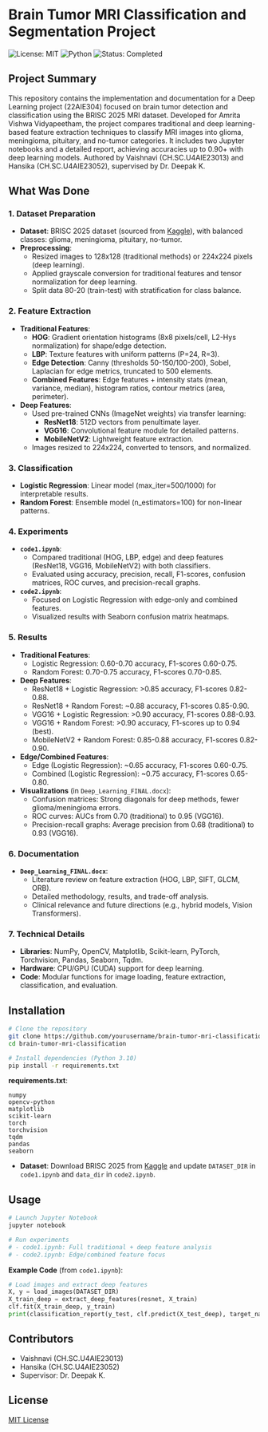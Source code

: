 # Brain Tumor MRI Classification and Segmentation Project

![License: MIT](https://img.shields.io/badge/License-MIT-yellow.svg)
![Python](https://img.shields.io/badge/Python-3.10-blue.svg)
![Status: Completed](https://img.shields.io/badge/Status-Completed-green.svg)

## Project Summary

This repository contains the implementation and documentation for a Deep Learning project (22AIE304) focused on brain tumor detection and classification using the BRISC 2025 MRI dataset. Developed for Amrita Vishwa Vidyapeetham, the project compares traditional and deep learning-based feature extraction techniques to classify MRI images into glioma, meningioma, pituitary, and no-tumor categories. It includes two Jupyter notebooks and a detailed report, achieving accuracies up to 0.90+ with deep learning models. Authored by Vaishnavi (CH.SC.U4AIE23013) and Hansika (CH.SC.U4AIE23052), supervised by Dr. Deepak K.

## What Was Done

### 1. Dataset Preparation
- **Dataset**: BRISC 2025 dataset (sourced from [Kaggle](https://www.kaggle.com/datasets/briscdataset/brisc2025)), with balanced classes: glioma, meningioma, pituitary, no-tumor.
- **Preprocessing**:
  - Resized images to 128x128 (traditional methods) or 224x224 pixels (deep learning).
  - Applied grayscale conversion for traditional features and tensor normalization for deep learning.
  - Split data 80-20 (train-test) with stratification for class balance.

### 2. Feature Extraction
- **Traditional Features**:
  - **HOG**: Gradient orientation histograms (8x8 pixels/cell, L2-Hys normalization) for shape/edge detection.
  - **LBP**: Texture features with uniform patterns (P=24, R=3).
  - **Edge Detection**: Canny (thresholds 50-150/100-200), Sobel, Laplacian for edge metrics, truncated to 500 elements.
  - **Combined Features**: Edge features + intensity stats (mean, variance, median), histogram ratios, contour metrics (area, perimeter).
- **Deep Features**:
  - Used pre-trained CNNs (ImageNet weights) via transfer learning:
    - **ResNet18**: 512D vectors from penultimate layer.
    - **VGG16**: Convolutional feature module for detailed patterns.
    - **MobileNetV2**: Lightweight feature extraction.
  - Images resized to 224x224, converted to tensors, and normalized.

### 3. Classification
- **Logistic Regression**: Linear model (max_iter=500/1000) for interpretable results.
- **Random Forest**: Ensemble model (n_estimators=100) for non-linear patterns.

### 4. Experiments
- **`code1.ipynb`**:
  - Compared traditional (HOG, LBP, edge) and deep features (ResNet18, VGG16, MobileNetV2) with both classifiers.
  - Evaluated using accuracy, precision, recall, F1-scores, confusion matrices, ROC curves, and precision-recall graphs.
- **`code2.ipynb`**:
  - Focused on Logistic Regression with edge-only and combined features.
  - Visualized results with Seaborn confusion matrix heatmaps.

### 5. Results
- **Traditional Features**:
  - Logistic Regression: 0.60-0.70 accuracy, F1-scores 0.60-0.75.
  - Random Forest: 0.70-0.75 accuracy, F1-scores 0.70-0.85.
- **Deep Features**:
  - ResNet18 + Logistic Regression: >0.85 accuracy, F1-scores 0.82-0.88.
  - ResNet18 + Random Forest: ~0.88 accuracy, F1-scores 0.85-0.90.
  - VGG16 + Logistic Regression: >0.90 accuracy, F1-scores 0.88-0.93.
  - VGG16 + Random Forest: >0.90 accuracy, F1-scores up to 0.94 (best).
  - MobileNetV2 + Random Forest: 0.85-0.88 accuracy, F1-scores 0.82-0.90.
- **Edge/Combined Features**:
  - Edge (Logistic Regression): ~0.65 accuracy, F1-scores 0.60-0.75.
  - Combined (Logistic Regression): ~0.75 accuracy, F1-scores 0.65-0.80.
- **Visualizations** (in `Deep_Learning_FINAL.docx`):
  - Confusion matrices: Strong diagonals for deep methods, fewer glioma/meningioma errors.
  - ROC curves: AUCs from 0.70 (traditional) to 0.95 (VGG16).
  - Precision-recall graphs: Average precision from 0.68 (traditional) to 0.93 (VGG16).

### 6. Documentation
- **`Deep_Learning_FINAL.docx`**:
  - Literature review on feature extraction (HOG, LBP, SIFT, GLCM, ORB).
  - Detailed methodology, results, and trade-off analysis.
  - Clinical relevance and future directions (e.g., hybrid models, Vision Transformers).

### 7. Technical Details
- **Libraries**: NumPy, OpenCV, Matplotlib, Scikit-learn, PyTorch, Torchvision, Pandas, Seaborn, Tqdm.
- **Hardware**: CPU/GPU (CUDA) support for deep learning.
- **Code**: Modular functions for image loading, feature extraction, classification, and evaluation.

## Installation

```bash
# Clone the repository
git clone https://github.com/yourusername/brain-tumor-mri-classification.git
cd brain-tumor-mri-classification

# Install dependencies (Python 3.10)
pip install -r requirements.txt
```

**requirements.txt**:
```
numpy
opencv-python
matplotlib
scikit-learn
torch
torchvision
tqdm
pandas
seaborn
```

- **Dataset**: Download BRISC 2025 from [Kaggle](https://www.kaggle.com/datasets/briscdataset/brisc2025) and update `DATASET_DIR` in `code1.ipynb` and `data_dir` in `code2.ipynb`.

## Usage

```bash
# Launch Jupyter Notebook
jupyter notebook

# Run experiments
# - code1.ipynb: Full traditional + deep feature analysis
# - code2.ipynb: Edge/combined feature focus
```

**Example Code** (from `code1.ipynb`):
```python
# Load images and extract deep features
X, y = load_images(DATASET_DIR)
X_train_deep = extract_deep_features(resnet, X_train)
clf.fit(X_train_deep, y_train)
print(classification_report(y_test, clf.predict(X_test_deep), target_names=classes))
```

## Contributors
- Vaishnavi (CH.SC.U4AIE23013)
- Hansika (CH.SC.U4AIE23052)
- Supervisor: Dr. Deepak K.

## License
[MIT License](LICENSE)
